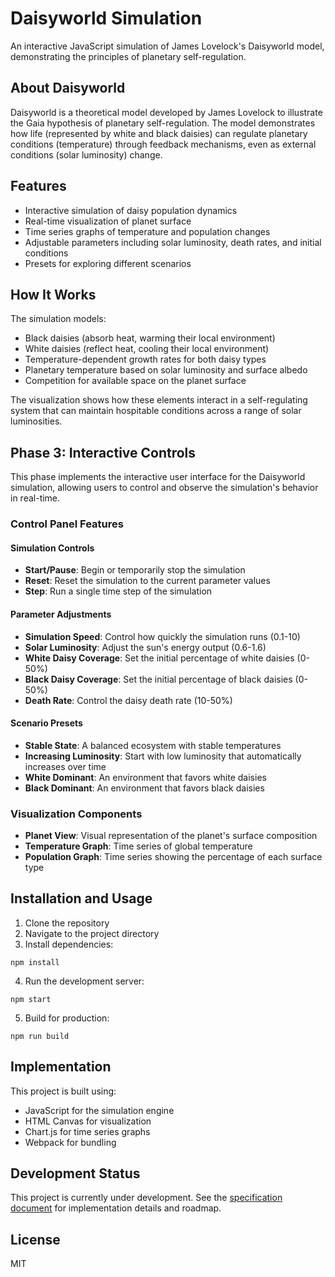 # Daisyworld Simulation

An interactive JavaScript simulation of James Lovelock's Daisyworld model, demonstrating the principles of planetary self-regulation.

## About Daisyworld

Daisyworld is a theoretical model developed by James Lovelock to illustrate the Gaia hypothesis of planetary self-regulation. The model demonstrates how life (represented by white and black daisies) can regulate planetary conditions (temperature) through feedback mechanisms, even as external conditions (solar luminosity) change.

## Features

- Interactive simulation of daisy population dynamics
- Real-time visualization of planet surface
- Time series graphs of temperature and population changes
- Adjustable parameters including solar luminosity, death rates, and initial conditions
- Presets for exploring different scenarios

## How It Works

The simulation models:

- Black daisies (absorb heat, warming their local environment)
- White daisies (reflect heat, cooling their local environment)
- Temperature-dependent growth rates for both daisy types
- Planetary temperature based on solar luminosity and surface albedo
- Competition for available space on the planet surface

The visualization shows how these elements interact in a self-regulating system that can maintain hospitable conditions across a range of solar luminosities.

## Phase 3: Interactive Controls

This phase implements the interactive user interface for the Daisyworld simulation, allowing users to control and observe the simulation's behavior in real-time.

### Control Panel Features

#### Simulation Controls
- **Start/Pause**: Begin or temporarily stop the simulation
- **Reset**: Reset the simulation to the current parameter values
- **Step**: Run a single time step of the simulation

#### Parameter Adjustments
- **Simulation Speed**: Control how quickly the simulation runs (0.1-10)
- **Solar Luminosity**: Adjust the sun's energy output (0.6-1.6)
- **White Daisy Coverage**: Set the initial percentage of white daisies (0-50%)
- **Black Daisy Coverage**: Set the initial percentage of black daisies (0-50%)
- **Death Rate**: Control the daisy death rate (10-50%)

#### Scenario Presets
- **Stable State**: A balanced ecosystem with stable temperatures
- **Increasing Luminosity**: Start with low luminosity that automatically increases over time
- **White Dominant**: An environment that favors white daisies
- **Black Dominant**: An environment that favors black daisies

### Visualization Components
- **Planet View**: Visual representation of the planet's surface composition
- **Temperature Graph**: Time series of global temperature
- **Population Graph**: Time series showing the percentage of each surface type

## Installation and Usage

1. Clone the repository
2. Navigate to the project directory
3. Install dependencies:
```
npm install
```
4. Run the development server:
```
npm start
```
5. Build for production:
```
npm run build
```

## Implementation

This project is built using:
- JavaScript for the simulation engine
- HTML Canvas for visualization
- Chart.js for time series graphs
- Webpack for bundling

## Development Status

This project is currently under development. See the [specification document](daisyworld-spec.md) for implementation details and roadmap.

## License

MIT